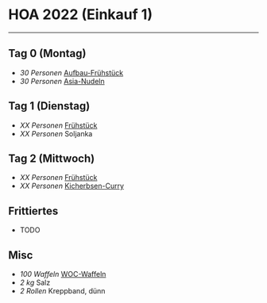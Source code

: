 # HOA 2022 (Einkauf 1)

---

## Tag 0 (Montag)

- *30 Personen* [Aufbau-Frühstück](Fruehstueck.md)
- *30 Personen* [Asia-Nudeln](Asia_Nudeln.md)

## Tag 1 (Dienstag)

- *XX Personen* [Frühstück](Fruehstueck.md)
- *XX Personen* Soljanka

## Tag 2 (Mittwoch)

- *XX Personen* [Frühstück](Fruehstueck.md)
- *XX Personen* [Kicherbsen-Curry](Kichererbsen-Curry.md)

## Frittiertes

- TODO

## Misc

- *100 Waffeln* [WOC-Waffeln](./WOC_Waffeln.md)
- *2 kg* Salz
- *2 Rollen* Kreppband, dünn